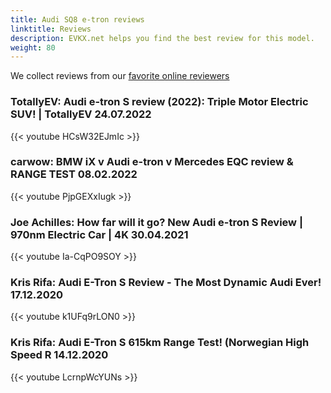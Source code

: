 ```yaml
---
title: Audi SQ8 e-tron reviews
linktitle: Reviews
description: EVKX.net helps you find the best review for this model. 
weight: 80
---
```

We collect reviews from our [favorite online reviewers](/guides/evreviewers/)

### TotallyEV: Audi e-tron S review (2022): Triple Motor Electric SUV! | TotallyEV 24.07.2022

{{< youtube HCsW32EJmIc >}}
### carwow: BMW iX v Audi e-tron v Mercedes EQC review & RANGE TEST 08.02.2022

{{< youtube PjpGEXxIugk >}}
### Joe Achilles: How far will it go? New Audi e-tron S Review | 970nm Electric Car | 4K 30.04.2021

{{< youtube Ia-CqPO9SOY >}}
### Kris Rifa: Audi E-Tron S Review - The Most Dynamic Audi Ever! 17.12.2020

{{< youtube k1UFq9rLON0 >}}
### Kris Rifa: Audi E-Tron S 615km Range Test! (Norwegian High Speed R 14.12.2020

{{< youtube LcrnpWcYUNs >}}
